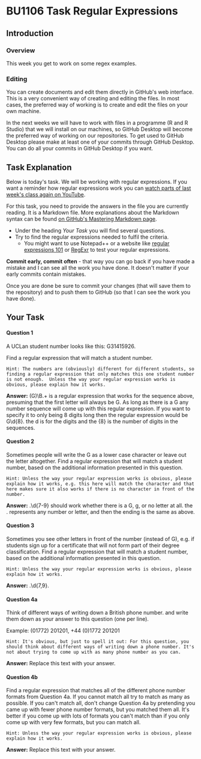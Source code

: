 # BU1106 Task Regular Expressions

## Introduction

### Overview

This week you get to work on some regex examples. 

### Editing

You can create documents and edit them directly in GitHub's web interface. This is a very convenient way of creating and editing the files. 
In most cases, the preferred way of working is to create and edit the files on your own machine. 

In the next weeks we will have to work with files in a programme (R and R Studio) that we will install on our machines, so GitHub Desktop will become the preferred way of working on our repositories. To get used to GitHub Desktop please make at least one of your commits through GitHub Desktop. You can do all your commits in GitHub Desktop if you want.    

## Task Explanation

Below is today's task. We will be working with regular expressions. 
If you want a reminder how regular expressions work you can [watch parts of last week's class again on YouTube](https://www.youtube.com/watch?v=Qwy4WOqkRYk).

For this task, you need to provide the answers in the file you are currently reading. It is a Markdown file. More explanations about the Markdown syntax can be found [on GitHub's Mastering Markdown page](https://guides.github.com/features/mastering-markdown/).

* Under the heading _Your Task_ you will find several questions. 
* Try to find the regular expressions needed to fulfil the criteria. 
  * You might want to use Notepad++ or a website like [regular expressions 101](https://regex101.com/) or [RegExr](https://regexr.com/) to test your regular expressions. 


**Commit early, commit often** - that way you can go back if you have made a mistake and I can see all the work you have done. It doesn't matter if your early commits contain mistakes.  

Once you are done be sure to commit your changes (that will save them to the repository) and to push them to GitHub (so that I can see the work you have done).


## Your Task

#### Question 1

A UCLan student number looks like this: G31415926. 

Find a regular expression that will match a student number.
 
`Hint: The numbers are (obviously) different for different students, so finding a regular expression that only matches this one student number is not enough. 
Unless the way your regular expression works is obvious, please explain how it works.`

**Answer:** (G)\B.+ is a regular expression that works for the sequence above, presuming that the first letter will always be G. As long as there is a G any number sequence will come up with this regular expression. 
If you want to specify it to only being 8 digits long then the regular expression would be G\d{8}. the d is for the digits and the {8} is the number of digits in the sequences. 
#### Question 2

Sometimes people will write the G as a lower case character or leave out the letter altogether. 
Find a regular expression that will match a student number, based on the additional information presented in this question. 
 
`Hint: Unless the way your regular expression works is obvious, please explain how it works, e.g. this here will match the character and that here makes sure it also works if there is no character in front of the number.`

**Answer:** .\d{7-9} should work whether there is a G, g, or no letter at all. the . represents any number or letter, and then the ending is the same as above.

#### Question 3

Sometimes you see other letters in front of the number (instead of G), e.g. if students sign up for a certificate that will not form part of their degree classification. 
Find a regular expression that will match a student number, based on the additional information presented in this question. 
 
`Hint: Unless the way your regular expression works is obvious, please explain how it works.`

**Answer:** .\d{7,9}.

#### Question 4a

Think of different ways of writing down a British phone number. and write them down as your answer to this question (one per line).

Example: (01772) 201201, +44 (0)1772 201201  
 
`Hint: It's obvious, but just to spell it out: For this question, you should think about different ways of writing down a phone number. It's not about trying to come up with as many phone number as you can.`

**Answer:** Replace this text with your answer.


#### Question 4b

Find a regular expression that matches all of the different phone number formats from Question 4a. If you cannot match all try to match as many as possible. If you can't match all, don't change Question 4a by pretending you came up with fewer phone number formats, but you matched them all. It's better if you come up with lots of formats you can't match than if you only come up with very few formats, but you can match all. 
 
`Hint: Unless the way your regular expression works is obvious, please explain how it works.`

**Answer:** Replace this text with your answer.
